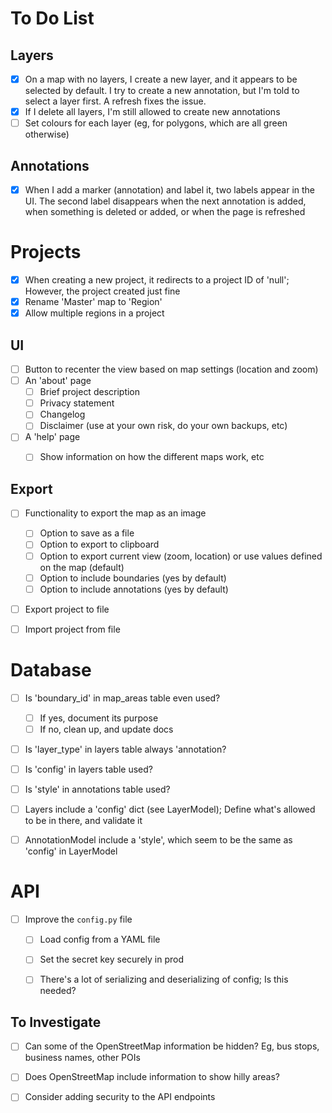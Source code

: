 # To Do List

## Layers

- [x] On a map with no layers, I create a new layer, and it appears to be selected by default. I try to create a new annotation, but I'm told to select a layer first. A refresh fixes the issue.
- [x] If I delete all layers, I'm still allowed to create new annotations
- [ ] Set colours for each layer (eg, for polygons, which are all green otherwise)

## Annotations

- [x] When I add a marker (annotation) and label it, two labels appear in the UI. The second label disappears when the next annotation is added, when something is deleted or added, or when the page is refreshed

# Projects

- [x] When creating a new project, it redirects to a project ID of 'null'; However, the project created just fine
- [x] Rename 'Master' map to 'Region'
- [x] Allow multiple regions in a project

## UI

- [ ] Button to recenter the view based on map settings (location and zoom)
- [ ] An 'about' page
  - [ ] Brief project description
  - [ ] Privacy statement
  - [ ] Changelog
  - [ ] Disclaimer (use at your own risk, do your own backups, etc)
- [ ] A 'help' page
  - [ ] Show information on how the different maps work, etc


## Export

- [ ] Functionality to export the map as an image
  - [ ] Option to save as a file
  - [ ] Option to export to clipboard
  - [ ] Option to export current view (zoom, location) or use values defined on the map (default)
  - [ ] Option to include boundaries (yes by default)
  - [ ] Option to include annotations (yes by default)
- [ ] Export project to file
- [ ] Import project from file


# Database

- [ ] Is 'boundary_id' in map_areas table even used?
  - [ ] If yes, document its purpose
  - [ ] If no, clean up, and update docs
- [ ] Is 'layer_type' in layers table always 'annotation?
- [ ] Is 'config' in layers table used?
- [ ] Is 'style' in annotations table used?
- [ ] Layers include a 'config' dict (see LayerModel); Define what's allowed to be in there, and validate it
- [ ] AnnotationModel include a 'style', which seem to be the same as 'config' in LayerModel


# API

- [ ] Improve the `config.py` file
  - [ ] Load config from a YAML file
  - [ ] Set the secret key securely in prod
  - [ ] There's a lot of serializing and deserializing of config; Is this needed?


## To Investigate

- [ ] Can some of the OpenStreetMap information be hidden? Eg, bus stops, business names, other POIs
- [ ] Does OpenStreetMap include information to show hilly areas?
- [ ] Consider adding security to the API endpoints

